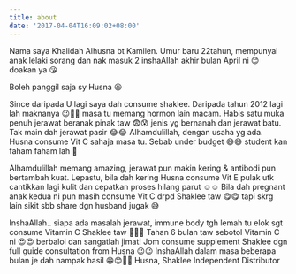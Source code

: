 ```yaml
---
title: about
date: '2017-04-04T16:09:02+08:00'
---
```


Nama saya Khalidah Alhusna bt Kamilen. Umur baru 22tahun, mempunyai anak lelaki sorang dan nak masuk 2 inshaAllah akhir bulan April ni 😊 doakan ya 😘

Boleh panggil saja sy Husna 😃

Since daripada U lagi saya dah consume shaklee. Daripada tahun 2012 lagi lah maknanya 😉👍🏻 masa tu memang hormon lain macam. Habis satu muka penuh jerawat beranak pinak taw 😨😰 jenis yg bernanah dan jerawat batu. Tak main dah jerawat pasir 😂😂 Alhamdulillah, dengan usaha yg ada. Husna consume Vit C sahaja masa tu. Sebab under budget 😅😅 student kan faham faham lah 🙊

Alhamdulillah memang amazing, jerawat pun makin kering & antibodi pun bertambah kuat. Lepastu, bila dah kering Husna consume Vit E pulak utk cantikkan lagi kulit dan cepatkan proses hilang parut ☺☺ Bila dah pregnant anak kedua ni pun masih consume Vit C drpd Shaklee taw 😋😋 tapi skrg lain sikit sbb share dgn husband jugak 😅

InshaAllah.. siapa ada masalah jerawat, immune body tgh lemah tu elok sgt consume Vitamin C Shaklee taw 👍🏻😃 Tahan 6 bulan taw sebotol Vitamin C ni 😍😍 berbaloi dan sangatlah jimat!
Jom consume supplement Shaklee dgn full guide consultation from Husna 😉😉 InshaAllah dalam masa beberapa bulan je dah nampak hasil 😁😊👌🏻 Husna,
Shaklee Independent Distributor
